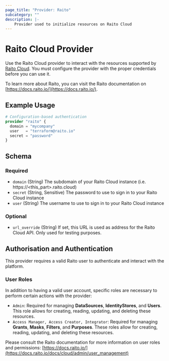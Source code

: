 ```yaml
---
page_title: "Provider: Raito"
subcategory: ""
description: |-
    Provider used to initialize resources on Raito Cloud
---
```


# Raito Cloud Provider

Use the Raito Cloud provider to interact with the resources supported by [Raito Cloud](https://www.raito.io/).
You must configure the provider with the proper credentials before you can use it.

To learn more about Raito, you can visit the Raito documentation on [https://docs.raito.io/](https://docs.raito.io/).

## Example Usage

```terraform
# Configuration-based authentication
provider "raito" {
  domain = "mycompany"
  user   = "terraform@raito.io"
  secret = "password"
}
```

<!-- schema generated by tfplugindocs -->
## Schema

### Required

- `domain` (String) The subdomain of your Raito Cloud instance (i.e. https://<this_part>.raito.cloud)
- `secret` (String, Sensitive) The password to use to sign in to your Raito Cloud instance
- `user` (String) The username to use to sign in to your Raito Cloud instance

### Optional

- `url_override` (String) If set, this URL is used as address for the Raito Cloud API. Only used for testing purposes.



## Authorisation and Authentication
This provider requires a valid Raito user to authenticate and interact with the platform.

### User Roles
In addition to having a valid user account, specific roles are necessary to perform certain actions with the provider:

* `Admin`: Required for managing **DataSources**, **IdentityStores**, and **Users**. This role allows for creating, reading, updating, and deleting these resources.
* `Access Manager, Access Creator, Integrator`: Required for managing **Grants**, **Masks**, **Filters**, and **Purposes**. These roles allow for creating, reading, updating, and deleting these resources.

Please consult the Raito documentation for more information on user roles and permissions: [https://docs.raito.io/](https://docs.raito.io/docs/cloud/admin/user_management)